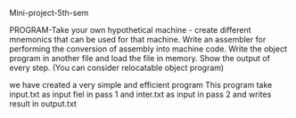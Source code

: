 Mini-project-5th-sem

PROGRAM-Take your own hypothetical machine - create different mnemonics that can be used for that machine. Write an assembler for performing the conversion of assembly into machine code. Write the object program in another file and load the file in memory. Show the output of every step. (You can consider relocatable object program)

we have created a very simple and efficient program
This program take input.txt as input fiel in pass 1 and inter.txt as input in pass 2 and writes result in output.txt
